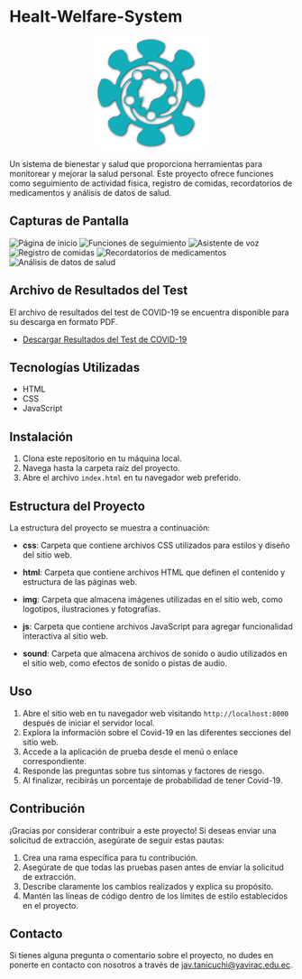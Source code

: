 # Healt-Welfare-System

<p align="center">
  <img src="img/logos/logo_celeste.png" alt="Logo del proyecto" width="200">
</p>

Un sistema de bienestar y salud que proporciona herramientas para monitorear y mejorar la salud personal. Este proyecto ofrece funciones como seguimiento de actividad física, registro de comidas, recordatorios de medicamentos y análisis de datos de salud.

## Capturas de Pantalla

![Página de inicio](img/cap-1.png)
![Funciones de seguimiento](img/cap-2.png)
![Asistente de voz](img/cap-3.png)
![Registro de comidas](img/cap-4.png)
![Recordatorios de medicamentos](img/cap-5.png)
![Análisis de datos de salud](img/cap-6.png)

## Archivo de Resultados del Test

El archivo de resultados del test de COVID-19 se encuentra disponible para su descarga en formato PDF.

- [Descargar Resultados del Test de COVID-19](img/resultados-test.pdf)

## Tecnologías Utilizadas

- HTML
- CSS
- JavaScript

## Instalación

1. Clona este repositorio en tu máquina local.
2. Navega hasta la carpeta raíz del proyecto.
3. Abre el archivo `index.html` en tu navegador web preferido.

## Estructura del Proyecto

La estructura del proyecto se muestra a continuación:

- **css**: Carpeta que contiene archivos CSS utilizados para estilos y diseño del sitio web.

- **html**: Carpeta que contiene archivos HTML que definen el contenido y estructura de las páginas web.

- **img**: Carpeta que almacena imágenes utilizadas en el sitio web, como logotipos, ilustraciones y fotografías.

- **js**: Carpeta que contiene archivos JavaScript para agregar funcionalidad interactiva al sitio web.

- **sound**: Carpeta que almacena archivos de sonido o audio utilizados en el sitio web, como efectos de sonido o pistas de audio.

## Uso

1. Abre el sitio web en tu navegador web visitando `http://localhost:8000` después de iniciar el servidor local.
2. Explora la información sobre el Covid-19 en las diferentes secciones del sitio web.
3. Accede a la aplicación de prueba desde el menú o enlace correspondiente.
4. Responde las preguntas sobre tus síntomas y factores de riesgo.
5. Al finalizar, recibirás un porcentaje de probabilidad de tener Covid-19.

## Contribución

¡Gracias por considerar contribuir a este proyecto! Si deseas enviar una solicitud de extracción, asegúrate de seguir estas pautas:

1. Crea una rama específica para tu contribución.
2. Asegúrate de que todas las pruebas pasen antes de enviar la solicitud de extracción.
3. Describe claramente los cambios realizados y explica su propósito.
4. Mantén las líneas de código dentro de los límites de estilo establecidos en el proyecto.

## Contacto

Si tienes alguna pregunta o comentario sobre el proyecto, no dudes en ponerte en contacto con nosotros a través de jav.tanicuchi@yavirac.edu.ec.

